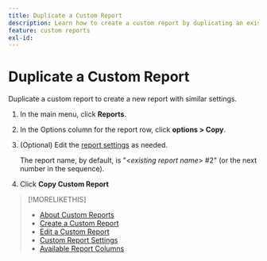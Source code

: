 ```yaml
---
title: Duplicate a Custom Report
description: Learn how to create a custom report by duplicating an existing report.
feature: custom reports
exl-id: 
---
```


# Duplicate a Custom Report

Duplicate a custom report to create a new report with similar settings.

1. In the main menu, click **Reports**.
1. In the Options column for the report row, click **options > Copy**.
1. (Optional) Edit the [report settings](/help/dsp/reports/report-settings.md) as needed.

    The report name, by default, is "\<*existing report name*\> \#2" (or the next number in the sequence).

1. Click **Copy Custom Report**

>[!MORELIKETHIS]
>
>* [About Custom Reports](/help/dsp/reports/report-about.md)
>* [Create a Custom Report](/help/dsp/reports/report-create.md)
>* [Edit a Custom Report](/help/dsp/reports/report-edit.md)
>* [Custom Report Settings](/help/dsp/reports/report-settings.md)
>* [Available Report Columns](/help/dsp/reports/report-columns.md)
